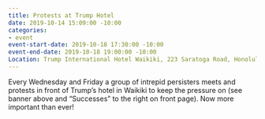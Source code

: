 ```yaml
---
title: Protests at Trump Hotel
date: 2019-10-14 15:09:00 -10:00
categories:
- event
event-start-date: 2019-10-18 17:30:00 -10:00
event-end-date: 2019-10-18 19:00:00 -10:00
Location: Trump International Hotel Waikiki, 223 Saratoga Road, Honolulu, HI 96815
---
```


Every Wednesday and Friday a group of intrepid persisters meets and protests in front of Trump’s hotel in Waikiki to keep the pressure on (see banner above and “Successes” to the right on front page). Now more important than ever!